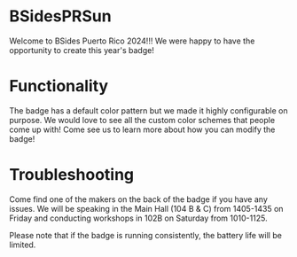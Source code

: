 # BSidesPRSun
Welcome to BSides Puerto Rico 2024!!! We were happy to have the opportunity to create this year's badge! 

# Functionality
The badge has a default color pattern but we made it highly configurable on purpose. We would love to see all the custom color schemes that people come up with! Come see us to learn more about how you can modify the badge! 

# Troubleshooting
Come find one of the makers on the back of the badge if you have any issues. We will be speaking in the Main Hall (104 B & C) from 1405-1435 on Friday and conducting workshops in 102B on Saturday from 1010-1125. 

Please note that if the badge is running consistently, the battery life will be limited. 

